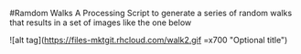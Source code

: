 #Ramdom Walks
A Processing Script to generate a series of random walks that results in a set of images like the one below

![alt tag](https://files-mktgit.rhcloud.com/walk2.gif =x700  "Optional title")